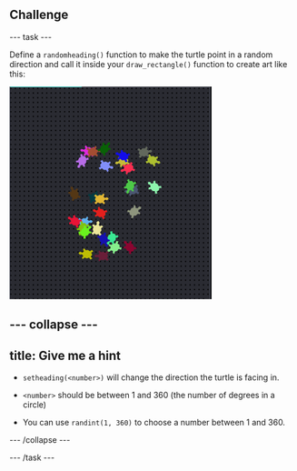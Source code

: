 ## Challenge

--- task ---

Define a `randomheading()` function to make the turtle point in a random direction and call it inside your `draw_rectangle()` function to create art like this:

![Many coloured turtles in different places](images/modern-turtle-art.png)

--- collapse ---
---
title: Give me a hint
---

- `setheading(<number>)` will change the direction the turtle is facing in.

- `<number>` should be between 1 and 360 (the number of degrees in a circle)

- You can use `randint(1, 360)` to choose a number between 1 and 360.

--- /collapse ---

--- /task ---